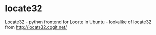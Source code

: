 # locate32
Locate32 - python frontend for Locate in Ubuntu - lookalike of locate32 from http://locate32.cogit.net/

